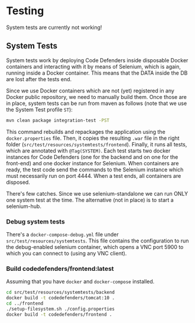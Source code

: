 # Testing

System tests are currently not working!

## System Tests
System tests work by deploying Code Defenders inside disposable Docker containers and interacting with it by means of Selenium, which is again, running inside a Docker container.
This means that the DATA inside the DB are lost after the tests end.

Since we use Docker containers which are not (yet) registered in any Docker public repository, we need to manually build them. Once those are in place, system tests can be run from maven as follows (note that we use the System Test profile `ST`):

```bash
mvn clean package integration-test -PST
```

This command rebuilds and repackages the application using the `docker.properties` file. Then, it copies the resulting `.war` file in the right folder (`src/test/resources/systemtests/frontend`). Finally, it runs all tests, which are annotated with `@Tag(SYSTEM)`. Each test starts two docker instances for Code Defenders (one for the backend and on one for the front-end) and one docker instance for Selenium.
When containers are ready, the test code send the commands to the Selenium instance which must necessarily run on port 4444. When a test ends, all containers are disposed.

There's few catches. Since we use selenium-standalone we can run ONLY one system test at the time. The alternative (not in place) is to start a selenium-hub.

### Debug system tests

There's a `docker-compose-debug.yml` file under `src/test/resources/systemtests`. This file contains the configuration to run the debug-enabled selenium container, which opens a VNC port 5900 to which you can connect to (using any VNC client).

### Build codedefenders/frontend:latest

Assuming that you have `docker` and `docker-compose` installed.

```bash
cd src/test/resources/systemtests/backend
docker build -t codedefenders/tomcat:10 .
cd ../frontend
./setup-filesystem.sh ./config.properties
docker build -t codedefenders/frontend .
```
